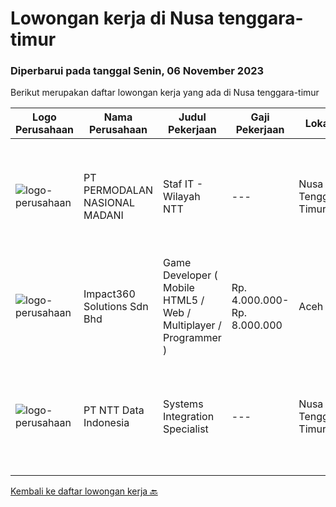 
  # Lowongan kerja di Nusa tenggara-timur

  ### Diperbarui pada tanggal Senin, 06 November 2023

  Berikut merupakan daftar lowongan kerja yang ada di Nusa tenggara-timur

  |Logo Perusahaan | Nama Perusahaan | Judul Pekerjaan | Gaji Pekerjaan | Lokasi | Deskripsi | Tanggal diunggah | Pranala |
  | -------------- | --------------- | --------------- | --------- | --------- | -------------- | ------- | ----------- |
  |![logo-perusahaan](https://image-service-cdn.seek.com.au/5fd3417af2f9488964ef8f92c36fc78d54dd3999/ee4dce1061f3f616224767ad58cb2fc751b8d2dc)|PT PERMODALAN NASIONAL MADANI|Staf IT - Wilayah NTT|---|Nusa Tenggara Timur|Tugas Pokok &amp; Tanggung Jawab Utama Pelaksana IT: Melaksanakan Operasional &amp; infrastruktur Teknologi Informasi agar berjalan/berfungsi dengan...|Senin, 09 Oktober 2023|https://www.jobstreet.co.id/id/job/staf-it-wilayah-ntt-4492944?token=0~6391e873-4e0f-47ea-85dc-e058b32300da&sectionRank=1&jobId=jobstreet-id-job-4492944|
|![logo-perusahaan](https://image-service-cdn.seek.com.au/35b00a50395e5c8ad6bf2130dfd2a19f9f4bbec5/ee4dce1061f3f616224767ad58cb2fc751b8d2dc)|Impact360 Solutions Sdn Bhd|Game Developer ( Mobile HTML5 / Web / Multiplayer / Programmer )|Rp. 4.000.000-Rp. 8.000.000|Aceh|We are hiring remote HTML5 game developers from all parts of Indonesia. If you have real experience building HTML5 games or applications, you're...|Senin, 09 Oktober 2023|https://www.jobstreet.co.id/id/job/game-developer-mobile-html5-web-multiplayer-programmer-5551698/origin/my?token=0~6391e873-4e0f-47ea-85dc-e058b32300da&sectionRank=2&jobId=jobstreet-my-job-5551698|
|![logo-perusahaan](https://image-service-cdn.seek.com.au/5c07f6241f19f0664e51c3542e05aead1ea7cc15/ee4dce1061f3f616224767ad58cb2fc751b8d2dc)|PT NTT Data Indonesia|Systems Integration Specialist|---|Nusa Tenggara Timur|Apply nowDate: Oct 10, 2023Location: Any NTT location, KA, IN*************** { display: inline; }Company: NTT DATA ServicesProfile Summary:Junior SAP...|Selasa, 10 Oktober 2023|https://www.jobstreet.co.id/id/job/systems-integration-specialist-1037164511?token=0~6391e873-4e0f-47ea-85dc-e058b32300da&sectionRank=3&jobId=jobstreet-id-job-1037164511|


  [Kembali ke daftar lowongan kerja 🔙](../README.md#daftar-lowongan-kerja)
  
